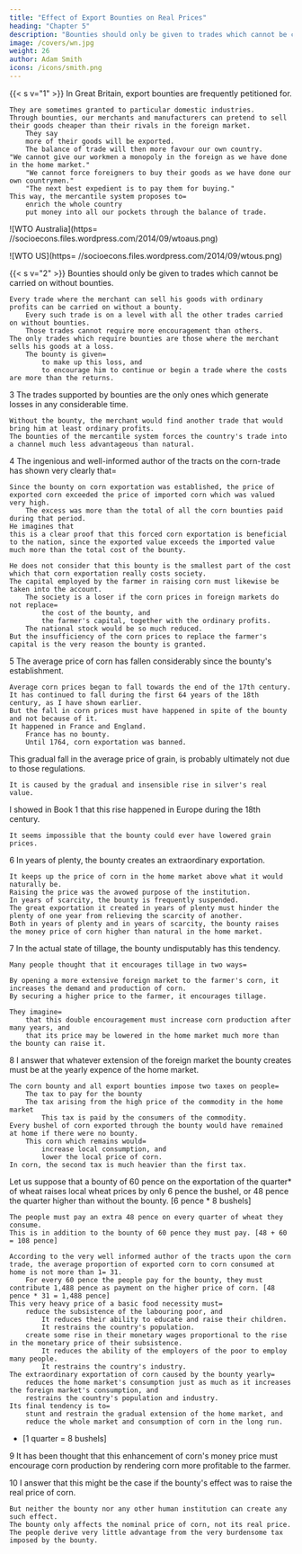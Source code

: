 ```yaml
---
title: "Effect of Export Bounties on Real Prices"
heading: "Chapter 5"
description: "Bounties should only be given to trades which cannot be carried on without bounties"
image: /covers/wn.jpg
weight: 26
author: Adam Smith
icons: /icons/smith.png
--- 
```




{{< s v="1" >}} In Great Britain, export bounties are frequently petitioned for.

    They are sometimes granted to particular domestic industries.
    Through bounties, our merchants and manufacturers can pretend to sell their goods cheaper than their rivals in the foreign market.
        They say
        more of their goods will be exported.
        The balance of trade will then more favour our own country.
    "We cannot give our workmen a monopoly in the foreign as we have done in the home market."
        "We cannot force foreigners to buy their goods as we have done our own countrymen."
        "The next best expedient is to pay them for buying."
    This way, the mercantile system proposes to= 
        enrich the whole country
        put money into all our pockets through the balance of trade.

![WTO Australia](https= //socioecons.files.wordpress.com/2014/09/wtoaus.png)

![WTO US](https= //socioecons.files.wordpress.com/2014/09/wtous.png)


{{< s v="2" >}} Bounties should only be given to trades which cannot be carried on without bounties.

    Every trade where the merchant can sell his goods with ordinary profits can be carried on without a bounty.
        Every such trade is on a level with all the other trades carried on without bounties.
        Those trades cannot require more encouragement than others.
    The only trades which require bounties are those where the merchant sells his goods at a loss.
        The bounty is given= 
            to make up this loss, and
            to encourage him to continue or begin a trade where the costs are more than the returns.

3 The trades supported by bounties are the only ones which generate losses in any considerable time.

    Without the bounty, the merchant would find another trade that would bring him at least ordinary profits.
    The bounties of the mercantile system forces the country's trade into a channel much less advantageous than natural.

4 The ingenious and well-informed author of the tracts on the corn-trade has shown very clearly that= 

    Since the bounty on corn exportation was established, the price of exported corn exceeded the price of imported corn which was valued very high.
        The excess was more than the total of all the corn bounties paid during that period.
    He imagines that
    this is a clear proof that this forced corn exportation is beneficial to the nation, since the exported value exceeds the imported value much more than the total cost of the bounty.

    He does not consider that this bounty is the smallest part of the cost which that corn exportation really costs society.
    The capital employed by the farmer in raising corn must likewise be taken into the account.
        The society is a loser if the corn prices in foreign markets do not replace= 
            the cost of the bounty, and
            the farmer's capital, together with the ordinary profits.
        The national stock would be so much reduced.
    But the insufficiency of the corn prices to replace the farmer's capital is the very reason the bounty is granted.

5 The average price of corn has fallen considerably since the bounty's establishment.

    Average corn prices began to fall towards the end of the 17th century.
    It has continued to fall during the first 64 years of the 18th century, as I have shown earlier.
    But the fall in corn prices must have happened in spite of the bounty and not because of it.
    It happened in France and England.
        France has no bounty.
        Until 1764, corn exportation was banned.

This gradual fall in the average price of grain, is probably ultimately not due to those regulations.

    It is caused by the gradual and insensible rise in silver's real value.

I showed in Book 1 that this rise happened in Europe during the 18th century.

    It seems impossible that the bounty could ever have lowered grain prices.

6 In years of plenty, the bounty creates an extraordinary exportation.

    It keeps up the price of corn in the home market above what it would naturally be.
    Raising the price was the avowed purpose of the institution.
    In years of scarcity, the bounty is frequently suspended.
    The great exportation it created in years of plenty must hinder the plenty of one year from relieving the scarcity of another.
    Both in years of plenty and in years of scarcity, the bounty raises the money price of corn higher than natural in the home market.

7 In the actual state of tillage, the bounty undisputably has this tendency.

    Many people thought that it encourages tillage in two ways= 

    By opening a more extensive foreign market to the farmer's corn, it increases the demand and production of corn.
    By securing a higher price to the farmer, it encourages tillage.

    They imagine= 
        that this double encouragement must increase corn production after many years, and
        that its price may be lowered in the home market much more than the bounty can raise it.

8 I answer that whatever extension of the foreign market the bounty creates must be at the yearly expence of the home market.

    The corn bounty and all export bounties impose two taxes on people= 
        The tax to pay for the bounty
        The tax arising from the high price of the commodity in the home market
            This tax is paid by the consumers of the commodity.
    Every bushel of corn exported through the bounty would have remained at home if there were no bounty.
        This corn which remains would= 
            increase local consumption, and
            lower the local price of corn.
    In corn, the second tax is much heavier than the first tax.

Let us suppose that a bounty of 60 pence on the exportation of the quarter* of wheat raises local wheat prices by only 6 pence the bushel, or 48 pence the quarter higher than without the bounty. [6 pence * 8 bushels]

    The people must pay an extra 48 pence on every quarter of wheat they consume.
    This is in addition to the bounty of 60 pence they must pay. [48 + 60 = 108 pence]

    According to the very well informed author of the tracts upon the corn trade, the average proportion of exported corn to corn consumed at home is not more than 1= 31.
        For every 60 pence the people pay for the bounty, they must contribute 1,488 pence as payment on the higher price of corn. [48 pence * 31 = 1,488 pence]
    This very heavy price of a basic food necessity must= 
        reduce the subsistence of the labouring poor, and
            It reduces their ability to educate and raise their children.
            It restrains the country's population.
        create some rise in their monetary wages proportional to the rise in the monetary price of their subsistence.
            It reduces the ability of the employers of the poor to employ many people.
            It restrains the country's industry.
    The extraordinary exportation of corn caused by the bounty yearly= 
        reduces the home market's consumption just as much as it increases the foreign market's consumption, and
        restrains the country's population and industry.
    Its final tendency is to= 
        stunt and restrain the gradual extension of the home market, and
        reduce the whole market and consumption of corn in the long run.

* [1 quarter = 8 bushels]

9 It has been thought that this enhancement of corn's money price must encourage corn production by rendering corn more profitable to the farmer.

10 I answer that this might be the case if the bounty's effect was to raise the real price of corn.

    But neither the bounty nor any other human institution can create any such effect.
    The bounty only affects the nominal price of corn, not its real price.
    The people derive very little advantage from the very burdensome tax imposed by the bounty.

